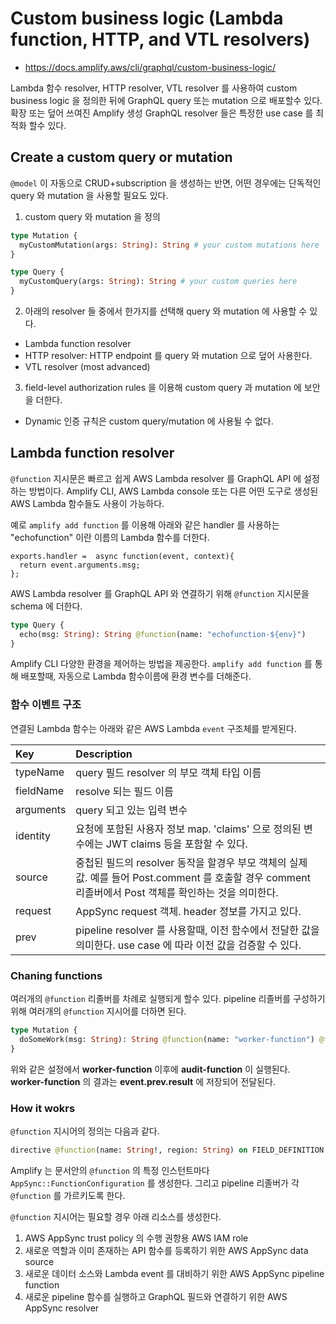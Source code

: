 # Custom business logic (Lambda function, HTTP, and VTL resolvers)

* https://docs.amplify.aws/cli/graphql/custom-business-logic/

Lambda 함수 resolver, HTTP resolver, VTL resolver 를 사용하여 custom business logic 을 정의한 뒤에 GraphQL query 또는 mutation 으로 배포할수 있다.
확장 또는 덮어 쓰여진 Amplify 생성 GraphQL resolver 들은 특정한 use case 를 최적화 할수 있다.

## Create a custom query or mutation

`@model` 이 자동으로 CRUD+subscription 을 생성하는 반면, 어떤 경우에는 단독적인 query 와 mutation 을 사용할 필요도 있다.

1. custom query 와 mutation 을 정의

```graphql
type Mutation {
  myCustomMutation(args: String): String # your custom mutations here
}

type Query {
  myCustomQuery(args: String): String # your custom queries here
}
```

2. 아래의 resolver 들 중에서 한가지를 선택해 query 와 mutation 에 사용할 수 있다.

* Lambda function resolver
* HTTP resolver: HTTP endpoint 를 query 와 mutation 으로 덮어 사용한다.
* VTL resolver (most advanced)

3. field-level authorization rules 을 이용해 custom query 과 mutation 에 보안을 더한다.

* Dynamic 인증 규칙은 custom query/mutation 에 사용될 수 없다.

## Lambda function resolver

`@function` 지시문은 빠르고 쉽게 AWS Lambda resolver 를 GraphQL API 에 설정하는 방법이다.
Amplify CLI, AWS Lambda console 또는 다른 어떤 도구로 생성된 AWS Lambda 함수들도 사용이 가능하다.

예로 `amplify add function` 를 이용해 아래와 같은 handler 를 사용하는 "echofunction" 이란 이름의 Lambda 함수를 더한다.

```JS
exports.handler =  async function(event, context){
  return event.arguments.msg;
};
```

AWS Lambda resolver 를 GraphQL API 와 연결하기 위해 `@function` 지시문을 schema 에 더한다.

```graphql
type Query {
  echo(msg: String): String @function(name: "echofunction-${env}")
}
```

Amplify CLI 다양한 환경을 제어하는 방법을 제공한다.
`amplify add function` 를 통해 배포할때, 자동으로 Lambda 함수이름에 환경 변수를 더해준다.

### 함수 이벤트 구조

연결된 Lambda 함수는 아래와 같은 AWS Lambda `event` 구조체를 받게된다.

| Key	| Description |
| :--- | :--- |
typeName | query 필드 resolver 의 부모 객체 타입 이름
fieldName | resolve 되는 필드 이름
arguments | query 되고 있는 입력 변수
identity | 요청에 포함된 사용자 정보 map. 'claims' 으로 정의된 변수에는 JWT claims 등을 포함할 수 있다.
source | 중첩된 필드의 resolver 동작을 할경우 부모 객체의 실제 값. 예를 들어 Post.comment 를 호출할 경우 comment 리졸버에서 Post 객체를 확인하는 것을 의미한다.
request | AppSync request 객체. header 정보를 가지고 있다.
prev | pipeline resolver 를 사용할때, 이전 함수에서 전달한 값을 의미한다. use case 에 따라 이전 값을 검증할 수 있다.

### Chaning functions

여러개의 `@function` 리졸버를 차례로 실행되게 할수 있다.
pipeline 리졸버를 구성하기 위해 여러개의 `@function` 지시어를 더하면 된다.

```graphql
type Mutation {
  doSomeWork(msg: String): String @function(name: "worker-function") @function(name: "audit-function")
}
```

위와 같은 설정에서 **worker-function** 이후에 **audit-function** 이 실행된다.
**worker-function** 의 결과는 **event.prev.result** 에 저장되어 전달된다.

### How it wokrs

`@function` 지시어의 정의는 다음과 같다.

```graphql
directive @function(name: String!, region: String) on FIELD_DEFINITION
```

Amplify 는 문서안의 `@function` 의 특정 인스턴트마다 `AppSync::FunctionConfiguration` 를 생성한다.
그리고 pipeline 리졸버가 각 `@function` 를 가르키도록 한다.

`@function` 지시어는 필요할 경우 아래 리소스를 생성한다.

1. AWS AppSync trust policy 의 수행 권항용 AWS IAM role
2. 새로운 역할과 이미 존재하는 API 함수를 등록하기 위한 AWS AppSync data source
3. 새로운 데이터 소스와 Lambda event 를 대비하기 위한 AWS AppSync pipeline function
4. 새로운 pipeline 함수를 실행하고 GraphQL 필드와 연결하기 위한 AWS AppSync resolver
